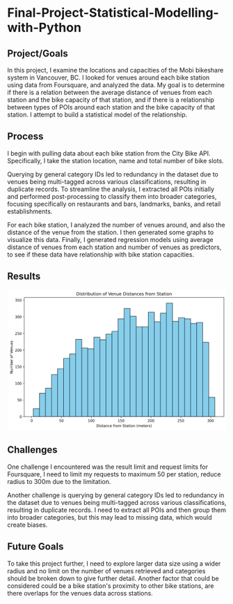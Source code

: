 # Final-Project-Statistical-Modelling-with-Python

## Project/Goals

In this project, I examine the locations and capacities of the Mobi bikeshare system in Vancouver, BC. I looked for venues around each bike station using data from Foursquare, and analyzed the data. My goal is to determine if there is a relation between the average distance of venues from each station and the bike capacity of that station, and if there is a relationship between types of POIs around each station and the bike capacity of that station. I attempt to build a statistical model of the relationship.

## Process

I begin with pulling data about each bike station from the City Bike API. Specifically, I take the station location, name and total number of bike slots.

Querying by general category IDs led to redundancy in the dataset due to venues being multi-tagged across various classifications, resulting in duplicate records. To streamline the analysis, I extracted all POIs initially and performed post-processing to classify them into broader categories, focusing specifically on restaurants and bars, landmarks, banks, and retail establishments.

For each bike station, I analyzed the number of venues around, and also the distance of the venue from the station. I then generated some graphs to visualize this data. Finally, I generated regression models using average distance of venues from each station and number of venues as predictors, to see if these data have relationship with bike station capacities.

## Results
![Distribution of Venue Distances](images/distribution_of_venue_distances.png)




## Challenges

One challenge I encountered was the result limit and request limits for Foursquare, I need to limit my requests to maximum 50 per station, reduce radius to 300m due to the limitation.

Another challenge is querying by general category IDs led to redundancy in the dataset due to venues being multi-tagged across various classifications, resulting in duplicate records. I need to extract all POIs and then group them into broader categories, but this may lead to missing data, which would create biases.

## Future Goals

To take this project further, I need to explore larger data size using a wider radius and no limit on the number of venues retrieved and categories should be broken down to give further detail. Another factor that could be considered could be a bike station's proximity to other bike stations, are there overlaps for the venues data across stations.



